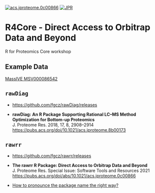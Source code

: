 [![acs.jproteome.0c00866](https://img.shields.io/badge/JPR-10.1021%2Facs.jproteome.0c00866-brightgreen)](https://doi.org/10.1021/acs.jproteome.0c00866)
[![JPR](https://img.shields.io/badge/JPR-10.1021%2Facs.jproteome.8b00173-brightgreen)](http://dx.doi.org/10.1021/acs.jproteome.8b00173)

# R4Core - Direct Access to Orbitrap Data and Beyond
R for Proteomics Core workshop

## Example Data

[MassIVE MSV000086542](https://massive.ucsd.edu/ProteoSAFe/dataset.jsp?task=575538e190e84cbfbf6c17aa1219e403)

## `rawDiag`

- https://github.com/fgcz/rawDiag/releases

- **rawDiag: An R Package Supporting Rational LC–MS Method Optimization for Bottom-up Proteomics**  
J. Proteome Res. 2018, 17, 8, 2908–2914
https://pubs.acs.org/doi/10.1021/acs.jproteome.8b00173

## `rawrr`

- https://github.com/fgcz/rawrr/releases

- **The rawrr R Package: Direct Access to Orbitrap Data and Beyond**  
J. Proteome Res. Special Issue: Software Tools and Resources 2021
https://pubs.acs.org/doi/abs/10.1021/acs.jproteome.0c00866

- [How to pronounce the package name the right way?](https://youtu.be/jBc2MniDBYw)


